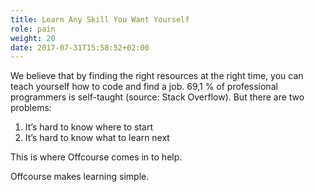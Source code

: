 ```yaml
---
title: Learn Any Skill You Want Yourself
role: pain
weight: 20
date: 2017-07-31T15:58:52+02:00
---
```

We believe that by finding the right resources at the right time, you can teach 
yourself how to code and find a job. 69,1 % of professional programmers is 
self-taught (source: Stack Overflow). But there are two problems:

1. It’s hard to know where to start   
2. It’s hard to know what to learn next   

This is where Offcourse comes in to help. 

Offcourse makes learning simple.
